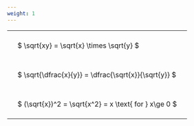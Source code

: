 ```yaml
---
weight: 1
---
```


<style type="text/css">
#T_dde69 th.col_heading {
  text-align: left;
  font-size: 1em;
}
#T_dde69 td {
  text-align: left;
  font-size: 1em;
  padding: 1.5em;
}
</style>
<table id="T_dde69">
  <thead>
  </thead>
  <tbody>
    <tr>
      <td id="T_dde69_row0_col0" class="data row0 col0" >$ \sqrt{xy} = \sqrt{x} \times \sqrt{y} $</td>
    </tr>
    <tr>
      <td id="T_dde69_row1_col0" class="data row1 col0" >$ \sqrt{\dfrac{x}{y}} = \dfrac{\sqrt{x}}{\sqrt{y}} $</td>
    </tr>
    <tr>
      <td id="T_dde69_row2_col0" class="data row2 col0" >$ (\sqrt{x})^2 = \sqrt{x^2} = x \text{ for } x\ge 0 $</td>
    </tr>
  </tbody>
</table>
